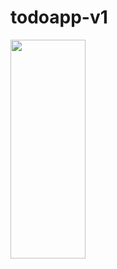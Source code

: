 # todoapp-v1
<img src="https://user-images.githubusercontent.com/53315778/126878657-05d49966-368b-470b-9094-058b7b985bdc.png" height=350 width="120"/>

